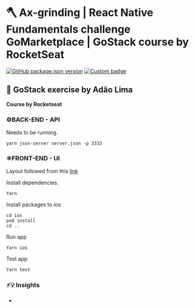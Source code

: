 # 🪓 Ax-grinding | React Native Fundamentals challenge GoMarketplace | GoStack course by RocketSeat
[![GitHub package.json version](https://img.shields.io/github/package-json/v/adaolima/react-native-fundamentals-challenge-gostack)](https://github.com/adaolima/react-native-fundamentals-challenge-gostack)
[![Custom badge](https://img.shields.io/endpoint?label=LinkedIn%20Profile&url=https%3A%2F%2Flinkedin-profile.free.beeceptor.com%2Fmy%2Fapi%2Fpath )](https://www.linkedin.com/in/adaolima)


## 🚀 GoStack exercise by Adão Lima

__Course by Rocketseat__

### ⚙️BACK-END - API
Needs to be running.

````shell
yarn json-server server.json -p 3333
````

### ⚛️FRONT-END - UI
Layout followed from this [link](https://www.figma.com/file/VgK3hsmyGbqiGu9FdqfUzF/GoMarketplace?node-id=0%3A1)

Install dependencies.

```shell
Yarn
```

Install packages to ios

```shell
cd ios
pod install
cd ..
```

Run app

```shell
Yarn ios
```

Test app

```shell
Yarn test
```


### ⚡️💡 Insights

-
